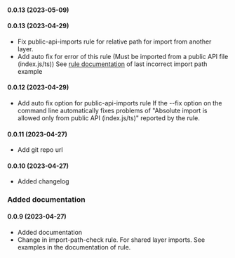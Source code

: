 #### 0.0.13 (2023-05-09)

#### 0.0.13 (2023-04-29)
* Fix public-api-imports rule for relative path for import from another layer.
* Add auto fix for error of this rule (Must be imported from a public API file (index.js/ts))
See [rule documentation](docs/rules/public-api-imports.md) of last incorrect import path example
#### 0.0.12 (2023-04-29)
* Add auto fix option for public-api-imports rule
If the --fix option on the command line automatically fixes problems of "Absolute import is allowed only from public API (index.js/ts)" reported by the rule.
#### 0.0.11 (2023-04-27)
* Add git repo url
#### 0.0.10 (2023-04-27)
* Added changelog
### Added documentation
#### 0.0.9 (2023-04-27)
* Added documentation
* Change in import-path-check rule. For shared layer imports. See examples in the documentation of rule.
